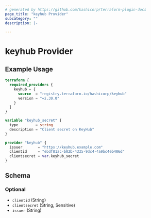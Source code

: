 ```yaml
---
# generated by https://github.com/hashicorp/terraform-plugin-docs
page_title: "keyhub Provider"
subcategory: ""
description: |-
  
---
```


# keyhub Provider



## Example Usage

```terraform
terraform {
  required_providers {
    keyhub = {
      source  = "registry.terraform.io/hashicorp/keyhub"
      version = "=2.30.0"
    }
  }
}

variable "keyhub_secret" {
  type        = string
  description = "Client secret on KeyHub"
}

provider "keyhub" {
  issuer       = "https://keyhub.example.com"
  clientid     = "ebdf81ac-b02b-4335-9dc4-4a9bc4eb406d"
  clientsecret = var.keyhub_secret
}
```

<!-- schema generated by tfplugindocs -->
## Schema

### Optional

- `clientid` (String)
- `clientsecret` (String, Sensitive)
- `issuer` (String)
